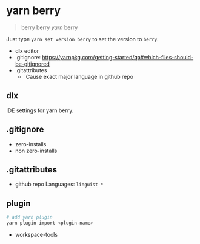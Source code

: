 # yarn berry

> berry berry _yarn_ berry

Just type `yarn set version berry` to set the version to `berry`.

- dlx editor
- .gitignore: https://yarnpkg.com/getting-started/qa#which-files-should-be-gitignored
- .gitattributes
  - 'Cause exact major language in github repo

## dlx

IDE settings for yarn berry.

## .gitignore

- zero-installs
- non zero-installs

## .gitattributes

- github repo Languages: `linguist-*`

## plugin

```bash
# add yarn plugin
yarn plugin import <plugin-name>
```

- workspace-tools
